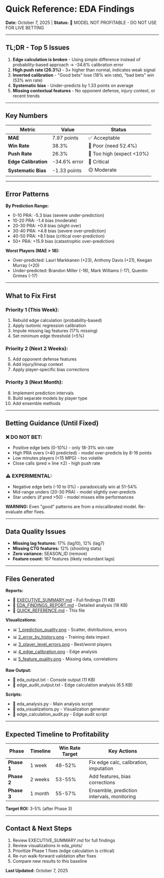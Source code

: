 # Quick Reference: EDA Findings
**Date:** October 7, 2025 | **Status:** 🔴 MODEL NOT PROFITABLE - DO NOT USE FOR LIVE BETTING

---

## TL;DR - Top 5 Issues

1. **Edge calculation is broken** - Using simple difference instead of probability-based approach → -34.6% calibration error
2. **High push rate (26.3%)** - 3× higher than normal, indicates weak signal
3. **Inverted calibration** - "Good bets" lose (18% win rate), "bad bets" win (53% win rate)
4. **Systematic bias** - Under-predicts by 1.33 points on average
5. **Missing contextual features** - No opponent defense, injury context, or recent trends

---

## Key Numbers

| Metric | Value | Status |
|--------|-------|--------|
| **MAE** | 7.97 points | ✅ Acceptable |
| **Win Rate** | 38.3% | 🔴 Poor (need 52.4%) |
| **Push Rate** | 26.3% | 🔴 Too high (expect <10%) |
| **Edge Calibration** | -34.6% error | 🔴 Critical |
| **Systematic Bias** | -1.33 points | 🟡 Moderate |

---

## Error Patterns

**By Prediction Range:**
- 0-10 PRA: -5.3 bias (severe under-prediction)
- 10-20 PRA: -1.4 bias (moderate)
- 20-30 PRA: +0.8 bias (slight over)
- 30-40 PRA: +4.8 bias (severe over-prediction)
- 40-50 PRA: +8.1 bias (critical over-prediction)
- 50+ PRA: +15.9 bias (catastrophic over-prediction)

**Worst Players (MAE > 18):**
- Over-predicted: Lauri Markkanen (+23), Anthony Davis (+21), Keegan Murray (+20)
- Under-predicted: Brandon Miller (-18), Mark Williams (-17), Quentin Grimes (-17)

---

## What to Fix First

### Priority 1 (This Week):
1. Rebuild edge calculation (probability-based)
2. Apply isotonic regression calibration
3. Impute missing lag features (17% missing)
4. Set minimum edge threshold (>5%)

### Priority 2 (Next 2 Weeks):
5. Add opponent defense features
6. Add injury/lineup context
7. Apply player-specific bias corrections

### Priority 3 (Next Month):
8. Implement prediction intervals
9. Build separate models by player type
10. Add ensemble methods

---

## Betting Guidance (Until Fixed)

### ❌ DO NOT BET:
- Positive edge bets (0-10%) - only 18-31% win rate
- High PRA overs (>40 predicted) - model over-predicts by 8-16 points
- Low minutes players (<15 MPG) - too volatile
- Close calls (pred ≈ line ±2) - high push rate

### ⚠️ EXPERIMENTAL:
- Negative edge bets (-10 to 0%) - paradoxically win at 51-54%
- Mid-range unders (20-30 PRA) - model slightly over-predicts
- Star unders (if pred >50) - model misses elite performances

**WARNING:** Even "good" patterns are from a miscalibrated model. Re-evaluate after fixes.

---

## Data Quality Issues

- **Missing lag features:** 17% (lag10), 12% (lag7)
- **Missing CTG features:** 12% (shooting stats)
- **Zero variance:** SEASON_ID (remove)
- **Feature count:** 167 features (likely redundant lags)

---

## Files Generated

**Reports:**
- 📄 [EXECUTIVE_SUMMARY.md](./EXECUTIVE_SUMMARY.md) - Full findings (11 KB)
- 📄 [EDA_FINDINGS_REPORT.md](./EDA_FINDINGS_REPORT.md) - Detailed analysis (16 KB)
- 📄 [QUICK_REFERENCE.md](./QUICK_REFERENCE.md) - This file

**Visualizations:**
- 📊 [1_prediction_quality.png](./eda_plots/1_prediction_quality.png) - Scatter, distributions, errors
- 📊 [2_error_by_history.png](./eda_plots/2_error_by_history.png) - Training data impact
- 📊 [3_player_level_errors.png](./eda_plots/3_player_level_errors.png) - Best/worst players
- 📊 [4_edge_calibration.png](./eda_plots/4_edge_calibration.png) - Edge analysis
- 📊 [5_feature_quality.png](./eda_plots/5_feature_quality.png) - Missing data, correlations

**Raw Output:**
- 📝 eda_output.txt - Console output (11 KB)
- 📝 edge_audit_output.txt - Edge calculation analysis (6.5 KB)

**Scripts:**
- 🐍 eda_analysis.py - Main analysis script
- 🐍 eda_visualizations.py - Visualization generator
- 🐍 edge_calculation_audit.py - Edge audit script

---

## Expected Timeline to Profitability

| Phase | Timeline | Win Rate Target | Key Actions |
|-------|----------|----------------|-------------|
| **Phase 1** | 1 week | 48-52% | Fix edge calc, calibration, imputation |
| **Phase 2** | 2 weeks | 53-55% | Add features, bias corrections |
| **Phase 3** | 1 month | 55-57% | Ensemble, prediction intervals, monitoring |

**Target ROI:** 3-5% (after Phase 3)

---

## Contact & Next Steps

1. Review EXECUTIVE_SUMMARY.md for full findings
2. Review visualizations in eda_plots/
3. Prioritize Phase 1 fixes (edge calculation is critical)
4. Re-run walk-forward validation after fixes
5. Compare new results to this baseline

**Last Updated:** October 7, 2025
